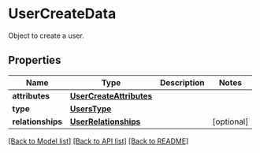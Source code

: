 # UserCreateData

Object to create a user.

## Properties

| Name              | Type                                                | Description | Notes      |
| ----------------- | --------------------------------------------------- | ----------- | ---------- |
| **attributes**    | [**UserCreateAttributes**](UserCreateAttributes.md) |             |
| **type**          | [**UsersType**](UsersType.md)                       |             |
| **relationships** | [**UserRelationships**](UserRelationships.md)       |             | [optional] |

[[Back to Model list]](README.md#documentation-for-models) [[Back to API list]](README.md#documentation-for-api-endpoints) [[Back to README]](README.md)
